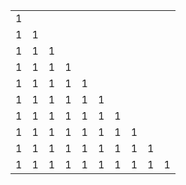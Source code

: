 
|  |  |  |  |  |  |  |  |  |  |
|---|---|---|---|---|---|---|---|---|---|
| 1 |  |  |  |  |  |  |  |  |  |
| 1 | 1 |  |  |  |  |  |  |  |  |
| 1 | 1 | 1 |  |  |  |  |  |  |  |
| 1 | 1 | 1 | 1 |  |  |  |  |  |  |
| 1 | 1 | 1 | 1 | 1 |  |  |  |  |  |
| 1 | 1 | 1 | 1 | 1 | 1 |  |  |  |  |
| 1 | 1 | 1 | 1 | 1 | 1 | 1 |  |  |  |
| 1 | 1 | 1 | 1 | 1 | 1 | 1 | 1 |  |  |
| 1 | 1 | 1 | 1 | 1 | 1 | 1 | 1 | 1 |  |
| 1 | 1 | 1 | 1 | 1 | 1 | 1 | 1 | 1 | 1 |
